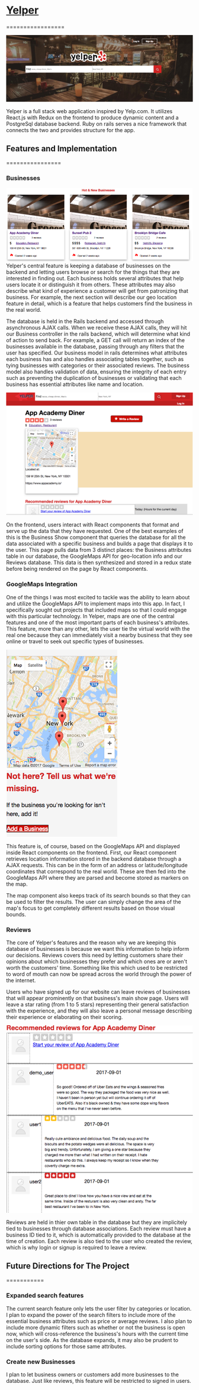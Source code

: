 # [Yelper](https://yelper2017.herokuapp.com/#/)
=================

![alt text](https://github.com/heinhtetPS/Yelper-Fullstack-Project/blob/master/Project%20Docs/screenshots/splash.png "splash")

Yelper is a full stack web application inspired by Yelp.com. It utilizes React.js with Redux on the frontend to produce dynamic content and a PostgreSql database backend. Ruby on rails serves a nice framework that connects the two and provides structure for the app.

## Features and Implementation
================

### Businesses
![alt text](https://github.com/heinhtetPS/Yelper-Fullstack-Project/blob/master/Project%20Docs/screenshots/featured.png "Featured")
Yelper's central feature is keeping a database of businesses on the backend and letting users browse or search for the things that they are interested in finding out. Each business holds several attributes that help users locate it or distinguish it from others. These attributes may also describe what kind of experience a customer will get from patronizing that business. For example, the next section will describe our geo location feature in detail, which is a feature that helps customers find the business in the real world.

The database is held in the Rails backend and accessed through asynchronous AJAX calls. When we receive these AJAX calls, they will hit our Business controller in the rails backend, which will determine what kind of action to send back. For example, a GET call will return an index of the businesses available in the database, passing through any filters that the user has specified. Our business model in rails determines what attributes each business has and also handles associating tables together, such as tying businesses with categories or their associated reviews. The business model also handles validation of data, ensuring the integrity of each entry such as preventing the duplication of businesses or validating that each business has essential attributes like name and location.

![alt text](https://github.com/heinhtetPS/Yelper-Fullstack-Project/blob/master/Project%20Docs/screenshots/show.png "Show")

On the frontend, users interact with React components that format and serve up the data that they have requested. One of the best examples of this is the Business Show component that queries the database for all the data associated with a specific business and builds a page that displays it to the user. This page pulls data from 3 distinct places: the Business attributes table in our database, the GoogleMaps API for geo-location info and our Reviews database. This data is then synthesized and stored in a redux state before being rendered on the page by React components.  


### GoogleMaps Integration  
One of the things I was most excited to tackle was the ability to learn about and utilize the GoogleMaps API to implement maps into this app. In fact, I specifically sought out projects that included maps so that I could engage with this particular technology. In Yelper, maps are one of the central features and one of the most important parts of each business's attributes. This feature, more than any other, lets the user tie the virtual world with the real one because they can immediately visit a nearby business that they see online or travel to seek out specific types of businesses.

![alt text](https://github.com/heinhtetPS/Yelper-Fullstack-Project/blob/master/Project%20Docs/screenshots/map.png "map")

This feature is, of course, based on the GoogleMaps API and displayed inside React components on the frontend. First, our React component retrieves location information stored in the backend database through a AJAX requests. This can be in the form of an address or latitude/longitude coordinates that correspond to the real world. These are then fed into the GoogleMaps API where they are parsed and become stored as markers on the map.

The map component also keeps track of its search bounds so that they can be used to filter the results. The user can simply change the area of the map's focus to get completely different results based on those visual bounds. 

### Reviews
The core of Yelper's features and the reason why we are keeping this database of businesses is because we want this information to help inform our decisions. Reviews covers this need by letting customers share their opinions about which businesses they prefer and which ones are or aren't worth the customers' time. Something like this which used to be restricted to word of mouth can now be spread across the world through the power of the internet.

Users who have signed up for our website can leave reviews of businesses that will appear prominently on that business's main show page. Users will leave a star rating (from 1 to 5 stars) representing their general satisfaction with the experience, and they will also leave a personal message describing their experience or elaborating on their scoring.

![alt text](https://github.com/heinhtetPS/Yelper-Fullstack-Project/blob/master/Project%20Docs/screenshots/reviews.png "review")

Reviews are held in thier own table in the database but they are implicitely tied to businesses through database associations. Each review must have a business ID tied to it, which is automatically provided to the database at the time of creation. Each review is also tied to the user who created the review, which is why login or signup is required to leave a review.  



## Future Directions for The Project
===========

### Expanded search features
The current search feature only lets the user filter by categories or location. I plan to expand the power of the search filters to include more of the essential business attributes such as price or average reviews. I also plan to include more dynamic filters such as whether or not the business is open now, which will cross-reference the business's hours with the current time on the user's side. As the database expands, it may also be prudent to include sorting options for those same attributes.


### Create new Businesses
I plan to let business owners or customers add more businesses to the database. Just like reviews, this feature will be restricted to signed in users.
